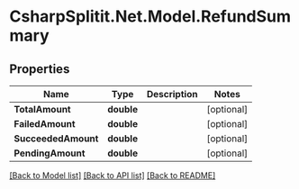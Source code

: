 # CsharpSplitit.Net.Model.RefundSummary

## Properties

Name | Type | Description | Notes
------------ | ------------- | ------------- | -------------
**TotalAmount** | **double** |  | [optional] 
**FailedAmount** | **double** |  | [optional] 
**SucceededAmount** | **double** |  | [optional] 
**PendingAmount** | **double** |  | [optional] 

[[Back to Model list]](../README.md#documentation-for-models) [[Back to API list]](../README.md#documentation-for-api-endpoints) [[Back to README]](../README.md)

